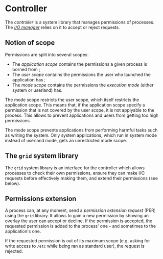 # Controller

The _controller_ is a system library that manages permissions of processes. The [_I/O manager_](io-manager.md) relies on it to accept or reject requests.

## Notion of scope

Permissions are split into several scopes:

* The _application scope_ contains the permissions a given process is borned from ;
* The _user scope_ contains the permissions the user who launched the application has ;
* The _mode scope_ contains the permissions the _execution mode_ (either system or userland) has.

The mode scope restricts the user scope, which itself restricts the application scope. This means that, if the application scope specify a permission that is not covered by the user scope, it is not applyable to the process. This allows to prevent applications and users from getting too high permissions.

The mode scope prevents applications from performing harmful tasks such as writing the system. Only system applications, which run in system mode instead of userland mode, gets an unrestricted mode scope.

## The `grid` system library

The `grid` system library is an interface for the controller which allows processes to check their own permissions, ensure they can make I/O requests before effectively making them, and extend their permissions (see below).

## Permissions extension

A process can, at any moment, send a _permission extension request_ (PER) using the `grid` library. It allows to gain a new permission by showing an overlay the user can accept or decline. If the permission is accepted, the requested permission is added to the process' one - and sometimes to the application's one.

If the requested permission is out of its maximum scope (e.g. asking for write access to `/etc` while being ran as standard user), the request is rejected.
